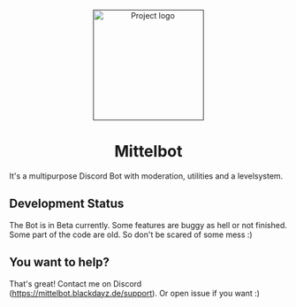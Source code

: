 <p align="center">
  <a href="" rel="noopener">
 <img width=auto height=200px src="https://blackdayz.de/img/logo" alt="Project logo"></a>
</p>

<h1 align="center">Mittelbot</h1>

It's a multipurpose Discord Bot with moderation, utilities and a levelsystem.

## <b>Development Status</b>

The Bot is in Beta currently. Some features are buggy as hell or not finished. <br>
Some part of the code are old. So don't be scared of some mess :)

## <b>You want to help?</b>

That's great! Contact me on Discord (https://mittelbot.blackdayz.de/support).
Or open issue if you want :)
